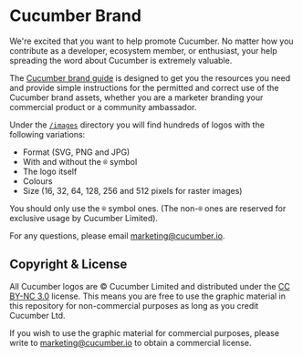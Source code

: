 # Cucumber Brand

We're excited that you want to help promote Cucumber. No matter how you contribute as a developer,
ecosystem member, or enthusiast, your help spreading the word about Cucumber is extremely valuable.

The [Cucumber brand guide](https://github.com/cucumber-ltd/brand/blob/master/Cucumber_Brand_V1.0.pdf)
is designed to get you the resources you need and provide simple instructions for the
permitted and correct use of the Cucumber brand assets, whether you are a marketer branding your
commercial product or a community ambassador.

Under the [`/images`](https://github.com/cucumber-ltd/brand/tree/master/images)
directory you will find hundreds of logos with the following variations:

* Format (SVG, PNG and JPG)
* With and without the `®` symbol
* The logo itself
* Colours
* Size (16, 32, 64, 128, 256 and 512 pixels for raster images)

You should only use the `®` symbol ones. (The non-`®` ones are reserved for
exclusive usage by Cucumber Limited).

For any questions, please email marketing@cucumber.io.

## Copyright & License

All Cucumber logos are © Cucumber Limited and distributed under the
[CC BY-NC 3.0](https://creativecommons.org/licenses/by-nc/3.0/) license.
This means you are free to use the graphic material in this repository for non-commercial
purposes as long as you credit Cucumber Ltd.

If you wish to use the graphic material for commercial purposes, please write to marketing@cucumber.io
to obtain a commercial license.
